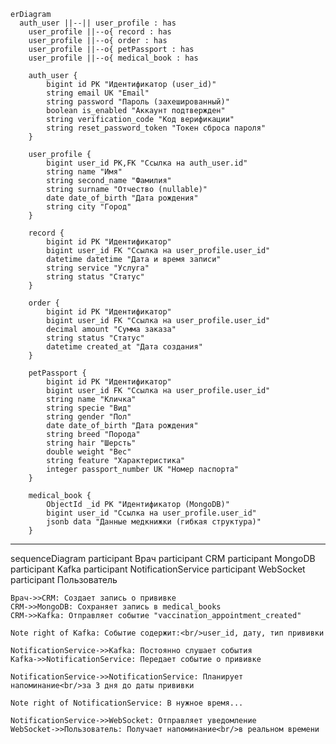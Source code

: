 ```mermaid
erDiagram
  auth_user ||--|| user_profile : has
    user_profile ||--o{ record : has
    user_profile ||--o{ order : has
    user_profile ||--o{ petPassport : has
    user_profile ||--o{ medical_book : has

    auth_user {
        bigint id PK "Идентификатор (user_id)"
        string email UK "Email"
        string password "Пароль (захешированный)"
        boolean is_enabled "Аккаунт подтвержден"
        string verification_code "Код верификации"
        string reset_password_token "Токен сброса пароля"
    }

    user_profile {
        bigint user_id PK,FK "Ссылка на auth_user.id"
        string name "Имя"
        string second_name "Фамилия"
        string surname "Отчество (nullable)"
        date date_of_birth "Дата рождения"
        string city "Город"
    }

    record {
        bigint id PK "Идентификатор"
        bigint user_id FK "Ссылка на user_profile.user_id"
        datetime datetime "Дата и время записи"
        string service "Услуга"
        string status "Статус"
    }

    order {
        bigint id PK "Идентификатор"
        bigint user_id FK "Ссылка на user_profile.user_id"
        decimal amount "Сумма заказа"
        string status "Статус"
        datetime created_at "Дата создания"
    }

    petPassport {
        bigint id PK "Идентификатор"
        bigint user_id FK "Ссылка на user_profile.user_id"
        string name "Кличка"
        string specie "Вид"
        string gender "Пол"
        date date_of_birth "Дата рождения"
        string breed "Порода"
        string hair "Шерсть"
        double weight "Вес"
        string feature "Характеристика"
        integer passport_number UK "Номер паспорта"
    }

    medical_book {
        ObjectId _id PK "Идентификатор (MongoDB)"
        bigint user_id "Ссылка на user_profile.user_id"
        jsonb data "Данные медкнижки (гибкая структура)"
    }
```
<hr>

sequenceDiagram
    participant Врач
    participant CRM
    participant MongoDB
    participant Kafka
    participant NotificationService
    participant WebSocket
    participant Пользователь

    Врач->>CRM: Создает запись о прививке
    CRM->>MongoDB: Сохраняет запись в medical_books
    CRM->>Kafka: Отправляет событие "vaccination_appointment_created"
    
    Note right of Kafka: Событие содержит:<br/>user_id, дату, тип прививки
    
    NotificationService->>Kafka: Постоянно слушает события
    Kafka->>NotificationService: Передает событие о прививке
    
    NotificationService->>NotificationService: Планирует напоминание<br/>за 3 дня до даты прививки
    
    Note right of NotificationService: В нужное время...
    
    NotificationService->>WebSocket: Отправляет уведомление
    WebSocket->>Пользователь: Получает напоминание<br/>в реальном времени
